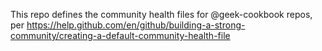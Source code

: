 This repo defines the community health files for @geek-cookbook repos, per https://help.github.com/en/github/building-a-strong-community/creating-a-default-community-health-file
